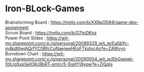 # Iron-BLock-Games

Brainstorming Board : https://trello.com/b/XX6pODA9/game-des-assignment <br>
Scrum Board : https://trello.com/b/G7tpDKnz <br>
Power Point Slides : https://wit-my.sharepoint.com/:p:/g/personal/20089329_wit_ie/Ea5bYc-m4kdItIwjAQrfYC0BfcCqNaejweHEoFTkidyc4g?e=ZAWvyn <br>
Burndown Chart : https://wit-my.sharepoint.com/:x:/g/personal/20090004_wit_ie/EbGwqwt-XtlLlg5xpSeIO8cBbRT-smtcr5-SgjitYj9ypw?e=ZjQqIs
